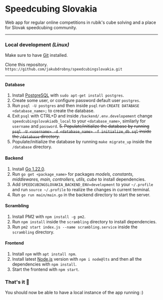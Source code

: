 # Speedcubing Slovakia

Web app for regular online competitions in rubik's cube solving and a place for Slovak speedcubing community.

---

### Local development _(Linux)_

Make sure to have [Git](https://git-scm.com/download/linux) installed.

Clone this repository. `https://github.com/jakubdrobny/speedcubingslovakia.git`

---

#### Database

1. Install [PostgreSQL](https://www.postgresql.org/) with `sudo apt-get install postgres`.
2. Create some user, or configure password default user `postgres`.
3. Run `psql -U postgres` and then inside `psql` run `CREATE DATABASE <database_name>;` to create the database.
4. Exit `psql` with CTRL+D and inside `/backend/.env.developement` change `speedcubingslovakiadb_local` to your `<database_name>`, similarly for `username` and `password`.
~~5. Populate/initialize the database by running `psql -U <username> -d <database_name> -f initialize_db.sql` inside the `/database` directory.~~
5. Populate/initialize the database by running `make migrate_up` inside the `/database` directory.

#### Backend

1. Install [Go 1.22.0](https://go.dev/doc/install).
2. Run `go get <package_name>` for packages _models, constants, middlewares, main, controllers, utils, cube_ to install dependencies.
3. Add `SPEEDCUBINGSLOVAKIA_BACKEND_ENV=development` to your `~/.profile` and run `source ~/.profile` to realize the changes in current terminal.
4. Run `go run main/main.go` in the backend directory to start the server.

#### Scrambling

1. Install PM2 with `npm install -g pm2`.
2. Run `npm install` inside the `scrambling` directory to install dependencies.
3. Run `pm2 start index.js --name scrambling.service` inside the `scrambling` directory.

#### Frontend

1. Install `npm` with `apt install npm`.
2. Install latest [Node.js](https://nodejs.org/en) version with `npm i node@lts` and then all the dependencies with `npm install`.
3. Start the frontend with `npm start`.

### That's it :partying_face:

You should now be able to have a local instance of the app running :)
